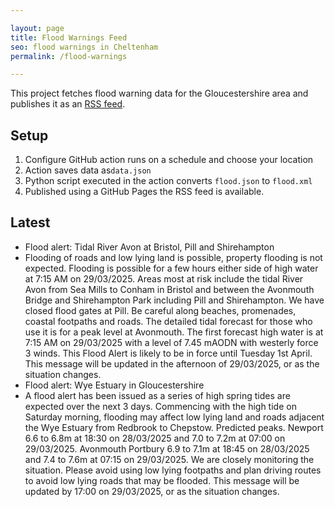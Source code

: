```yaml
---

layout: page
title: Flood Warnings Feed
seo: flood warnings in Cheltenham
permalink: /flood-warnings

---
```


This project fetches flood warning data for the Gloucestershire area and publishes it as an [RSS feed](/flood.xml).

## Setup

1. Configure GitHub action runs on a schedule and choose your location
2. Action saves data as`data.json`
3. Python script executed in the action converts `flood.json` to `flood.xml`
4. Published using a GitHub Pages the RSS feed is available.

## Latest

<!-- flood_marker starts -->
- Flood alert: Tidal River Avon at Bristol, Pill and Shirehampton
- Flooding of roads and low lying land is possible, property flooding is not expected.
Flooding is possible for a few hours either side of high water at 7:15 AM on 29/03/2025.
Areas most at risk include the tidal River Avon from Sea Mills to Conham in Bristol and between the Avonmouth Bridge and Shirehampton Park including Pill and Shirehampton.
We have closed flood gates at Pill.
Be careful along beaches, promenades, coastal footpaths and roads.
The detailed tidal forecast for those who use it is for a peak level at Avonmouth. The first forecast high water is at 7:15 AM on 29/03/2025 with a level of 7.45 mAODN with westerly force 3 winds. This Flood Alert is likely to be in force until Tuesday 1st April.
This message will be updated in the afternoon of 29/03/2025, or as the situation changes.
- Flood alert: Wye Estuary in Gloucestershire
-  A flood alert has been issued as a series of high spring tides are expected over the next 3 days. Commencing with the high tide on Saturday morning, flooding may affect low lying land and roads adjacent the Wye Estuary from Redbrook to Chepstow.
Predicted peaks. Newport 6.6 to 6.8m at 18:30 on 28/03/2025 and 7.0 to 7.2m at 07:00 on 29/03/2025.
Avonmouth Portbury 6.9 to 7.1m at 18:45 on 28/03/2025 and 7.4 to 7.6m at 07:15 on 29/03/2025.
We are closely monitoring the situation. Please avoid using low lying footpaths and plan driving routes to avoid low lying roads that may be flooded. This message will be updated by 17:00 on 29/03/2025, or as the situation changes.


<!-- flood_marker ends -->